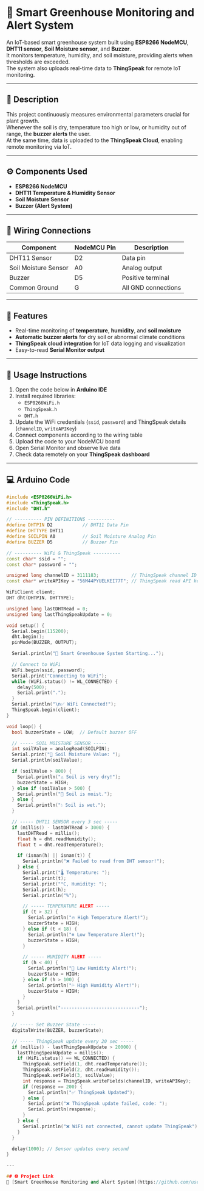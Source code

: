 # 🌿 Smart Greenhouse Monitoring and Alert System

An IoT-based smart greenhouse system built using **ESP8266 NodeMCU**, **DHT11 sensor**, **Soil Moisture sensor**, and **Buzzer**.  
It monitors temperature, humidity, and soil moisture, providing alerts when thresholds are exceeded.  
The system also uploads real-time data to **ThingSpeak** for remote IoT monitoring.

---

## 🧠 Description
This project continuously measures environmental parameters crucial for plant growth.  
Whenever the soil is dry, temperature too high or low, or humidity out of range, the **buzzer alerts** the user.  
At the same time, data is uploaded to the **ThingSpeak Cloud**, enabling remote monitoring via IoT.

---

## ⚙️ Components Used
- **ESP8266 NodeMCU**
- **DHT11 Temperature & Humidity Sensor**
- **Soil Moisture Sensor**
- **Buzzer (Alert System)**

---

## 🔌 Wiring Connections

| Component | NodeMCU Pin | Description |
|------------|--------------|-------------|
| DHT11 Sensor | D2 | Data pin |
| Soil Moisture Sensor | A0 | Analog output |
| Buzzer | D5 | Positive terminal |
| Common Ground | G | All GND connections |

---

## 🚀 Features
- Real-time monitoring of **temperature**, **humidity**, and **soil moisture**
- **Automatic buzzer alerts** for dry soil or abnormal climate conditions
- **ThingSpeak cloud integration** for IoT data logging and visualization
- Easy-to-read **Serial Monitor output**

---

## 🧾 Usage Instructions
1. Open the code below in **Arduino IDE**  
2. Install required libraries:
   - `ESP8266WiFi.h`
   - `ThingSpeak.h`
   - `DHT.h`
3. Update the WiFi credentials (`ssid`, `password`) and ThingSpeak details (`channelID`, `writeAPIKey`)  
4. Connect components according to the wiring table  
5. Upload the code to your NodeMCU board  
6. Open Serial Monitor and observe live data  
7. Check data remotely on your **ThingSpeak dashboard**

---

## 💻 Arduino Code

```cpp
#include <ESP8266WiFi.h>
#include <ThingSpeak.h>
#include "DHT.h"

// ---------- PIN DEFINITIONS ----------
#define DHTPIN D2           // DHT11 Data Pin
#define DHTTYPE DHT11
#define SOILPIN A0          // Soil Moisture Analog Pin
#define BUZZER D5           // Buzzer Pin

// ---------- WiFi & ThingSpeak ----------
const char* ssid = ""; 
const char* password = ""; 

unsigned long channelID = 3111183;            // ThingSpeak channel ID
const char* writeAPIKey = "56M44PYUELKEI77T"; // ThingSpeak read API key

WiFiClient client;
DHT dht(DHTPIN, DHTTYPE);

unsigned long lastDHTRead = 0;
unsigned long lastThingSpeakUpdate = 0;

void setup() {
  Serial.begin(115200);
  dht.begin();
  pinMode(BUZZER, OUTPUT);

  Serial.println("🌱 Smart Greenhouse System Starting...");

  // Connect to WiFi
  WiFi.begin(ssid, password);
  Serial.print("Connecting to WiFi");
  while (WiFi.status() != WL_CONNECTED) {
    delay(500);
    Serial.print(".");
  }
  Serial.println("\n✅ WiFi Connected!");
  ThingSpeak.begin(client);
}

void loop() {
  bool buzzerState = LOW;  // Default buzzer OFF

  // ----- SOIL MOISTURE SENSOR -----
  int soilValue = analogRead(SOILPIN);
  Serial.print("🌱 Soil Moisture Value: ");
  Serial.println(soilValue);

  if (soilValue > 800) {
    Serial.println("⚠️ Soil is very dry!");
    buzzerState = HIGH;
  } else if (soilValue > 500) {
    Serial.println("🙂 Soil is moist.");
  } else {
    Serial.println("💧 Soil is wet.");
  }

  // ----- DHT11 SENSOR every 3 sec -----
  if (millis() - lastDHTRead > 3000) {
    lastDHTRead = millis();
    float h = dht.readHumidity();
    float t = dht.readTemperature();

    if (isnan(h) || isnan(t)) {
      Serial.println("❌ Failed to read from DHT sensor!");
    } else {
      Serial.print("🌡 Temperature: ");
      Serial.print(t);
      Serial.print("°C, Humidity: ");
      Serial.print(h);
      Serial.println("%");

      // ----- TEMPERATURE ALERT -----
      if (t > 32) {
        Serial.println("🔥 High Temperature Alert!");
        buzzerState = HIGH;
      } else if (t < 18) {
        Serial.println("❄️ Low Temperature Alert!");
        buzzerState = HIGH;
      }

      // ----- HUMIDITY ALERT -----
      if (h < 40) {
        Serial.println("💨 Low Humidity Alert!");
        buzzerState = HIGH;
      } else if (h > 100) {
        Serial.println("💦 High Humidity Alert!");
        buzzerState = HIGH;
      }
    }
    Serial.println("-----------------------------");
  }

  // ----- Set Buzzer State -----
  digitalWrite(BUZZER, buzzerState);

  // ----- ThingSpeak update every 20 sec -----
  if (millis() - lastThingSpeakUpdate > 20000) {
    lastThingSpeakUpdate = millis();
    if (WiFi.status() == WL_CONNECTED) {
      ThingSpeak.setField(1, dht.readTemperature());
      ThingSpeak.setField(2, dht.readHumidity());
      ThingSpeak.setField(3, soilValue);
      int response = ThingSpeak.writeFields(channelID, writeAPIKey);
      if (response == 200) {
        Serial.println("✅ ThingSpeak Updated");
      } else {
        Serial.print("❌ ThingSpeak update failed, code: ");
        Serial.println(response);
      }
    } else {
      Serial.println("❌ WiFi not connected, cannot update ThingSpeak");
    }
  }

  delay(1000); // Sensor updates every second
}

---

## 🌐 Project Link  
🔗 [Smart Greenhouse Monitoring and Alert System](https://github.com/user-attachments/assets/fe7166a0-367f-4470-968e-17069bac08be)


